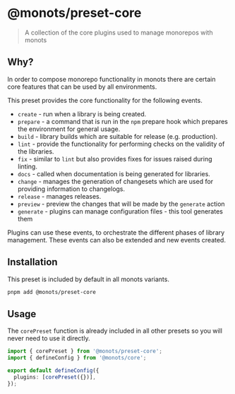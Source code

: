 # @monots/preset-core

> A collection of the core plugins used to manage monorepos with monots

## Why?

In order to compose monorepo functionality in monots there are certain core features that can be used by all environments.

This preset provides the core functionality for the following events.

- `create` - run when a library is being created.
- `prepare` - a command that is run in the `npm` prepare hook which prepares the environment for general usage.
- `build` - library builds which are suitable for release (e.g. production).
- `lint` - provide the functionality for performing checks on the validity of the libraries.
- `fix` - similar to `lint` but also provides fixes for issues raised during linting.
- `docs` - called when documentation is being generated for libraries.
- `change` - manages the generation of changesets which are used for providing information to changelogs.
- `release` - manages releases.
- `preview` - preview the changes that will be made by the `generate` action
- `generate` - plugins can manage configuration files - this tool generates them

Plugins can use these events, to orchestrate the different phases of library management. These events can also be extended and new events created.

## Installation

This preset is included by default in all monots variants.

```bash
pnpm add @monots/preset-core
```

## Usage

The `corePreset` function is already included in all other presets so you will never need to use it directly.

```ts
import { corePreset } from '@monots/preset-core';
import { defineConfig } from '@monots/core';

export default defineConfig({
  plugins: [corePreset({})],
});
```
